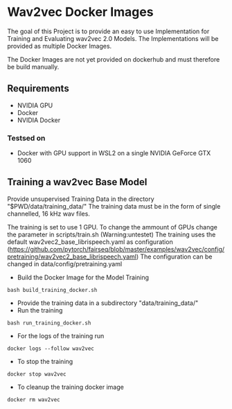 # Wav2vec Docker Images

The goal of this Project is to provide an easy to use Implementation for Training and Evaluating wav2vec 2.0 Models.
The Implementations will be provided as multiple Docker Images. 

The Docker Images are not yet provided on dockerhub and must therefore be build manually.

## Requirements
* NVIDIA GPU
* Docker
* NVIDIA Docker

### Testsed on
* Docker with GPU support in WSL2 on a single NVIDIA GeForce GTX 1060


## Training a wav2vec Base Model
Provide unsupervised Training Data in the directory "$PWD/data/training_data/"
The training data must be in the form of single channelled, 16 kHz wav files.

The training is set to use 1 GPU. To change the ammount of GPUs change the parameter in scripts/train.sh (Warning:untestet)
The training uses the default wav2vec2_base_librispeech.yaml as configuration (https://github.com/pytorch/fairseq/blob/master/examples/wav2vec/config/pretraining/wav2vec2_base_librispeech.yaml)
The configuration can be changed in data/config/pretraining.yaml

* Build the Docker Image for the Model Training
```shell script
bash build_training_docker.sh 
```
* Provide the training data in a subdirectory "data/training_data/"
* Run the training
```shell script
bash run_training_docker.sh 
```
* For the logs of the training run
```shell script
docker logs --follow wav2vec
```
* To stop the training
```shell script
docker stop wav2vec
```
* To cleanup the training docker image
```shell script
docker rm wav2vec 
```


